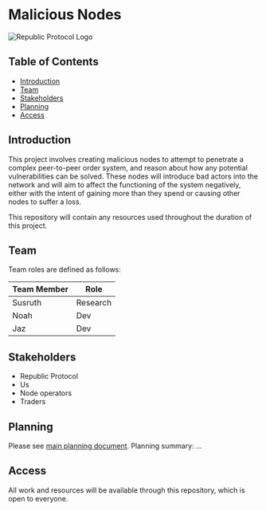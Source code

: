 # Malicious Nodes
![Republic Protocol Logo](https://republicprotocol.github.io/files/logo/192x192.png)

## Table of Contents

  * [Introduction](#introduction)
  * [Team](#team)
  * [Stakeholders](#stakeholders)
  * [Planning](#planning)
  * [Access](#access)


## Introduction

This project involves creating malicious nodes to attempt to penetrate a complex peer-to-peer order system, and reason about how any potential vulnerabilities can be solved. These nodes will introduce bad actors into the network and will aim to affect the functioning of the system negatively, either with the intent of gaining more than they spend or causing other nodes to suffer a loss.

This repository will contain any resources used throughout the duration of this project.
 
## Team

Team roles are defined as follows:

| Team Member | Role     | 
| ------------| ---------| 
| Susruth     | Research |
| Noah        | Dev      | 
| Jaz         | Dev      | 


## Stakeholders

* Republic Protocol
* Us
* Node operators
* Traders


## Planning

Please see [main planning document](./documentation/planning.md). Planning summary: ...

## Access

All work and resources will be available through this repository, which is open to everyone.
